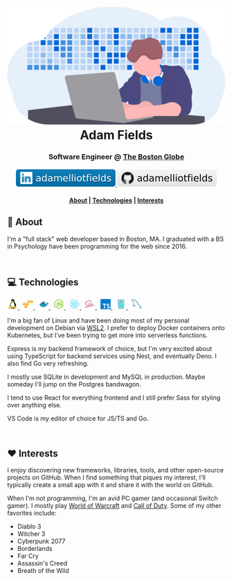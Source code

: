 <!-- Illustration by Katerina Limpitsouni (https://undraw.co/license). -->
<h1 align="center">
  <img src="https://raw.githubusercontent.com/adamelliotfields/adamelliotfields/main/vendor/undraw/developer_activity.svg" alt="illustration of a programmer" width="854">
  <br />
  Adam Fields
</h1>

<!-- Subtitle goes here. -->
<h3 align="center">Software Engineer @ <a href="https://bostonglobe.com">The Boston Globe</a></h3>

<!-- Badges from Shields (CC0 license) (https://github.com/badges/shields). -->
<h4 align="center">
  <a href="https://linkedin.com/in/adamelliotfields/">
    <img src="https://raw.githubusercontent.com/adamelliotfields/adamelliotfields/main/vendor/shields/linkedin.svg" alt="linkedin badge" />
  </a>
  <a href="https://github.com/adamelliotfields">
    <img src="https://raw.githubusercontent.com/adamelliotfields/adamelliotfields/main/vendor/shields/github.svg" alt="github badge" />
  </a>
</h4>

<!-- Horizontal table of contents. -->
<h4 align="center">
  <a href="#wave-about">About</a>&nbsp;|
  <a href="#computer-technologies">Technologies</a>&nbsp;|
  <a href="#heart-interests">Interests</a>
</h4>

## :wave: About

I'm a "full stack" web developer based in Boston, MA. I graduated with a BS in Psychology have been
programming for the web since 2016.

<!-- Use line breaks for spacing. -->
<br />

## :computer: Technologies

<!--
  Tech logos from Devicon (MIT license) (https://github.com/konpa/devicon).
  Inspired by https://github.com/rahuldkjain/github-profile-readme-generator.
-->
<p align="left">
  <a href="https://www.linuxfoundation.org/projects/linux/">
    <img src="https://raw.githubusercontent.com/adamelliotfields/adamelliotfields/main/vendor/devicon/linux-original.svg" alt="linux logo" width="24" />
  </a>
  &nbsp;
  <a href="https://aws.amazon.com">
    <img src="https://raw.githubusercontent.com/adamelliotfields/adamelliotfields/main/vendor/devicon/amazonwebservices-original.svg" alt="aws logo" width="24" />
  </a>
  &nbsp;
  <a href="https://www.docker.com">
    <img src="https://raw.githubusercontent.com/adamelliotfields/adamelliotfields/main/vendor/devicon/docker-original.svg" alt="docker logo" width="24" />
  </a>
  &nbsp;
  <a href="https://nodejs.org/en/">
    <img src="https://raw.githubusercontent.com/adamelliotfields/adamelliotfields/main/vendor/devicon/nodejs-original.svg" alt="node js logo" width="24" />
  </a>
  &nbsp;
  <a href="https://reactjs.org">
    <img src="https://raw.githubusercontent.com/adamelliotfields/adamelliotfields/main/vendor/devicon/react-original.svg" alt="react logo" width="24" />
  </a>
  &nbsp;
  <a href="https://sass-lang.com">
    <img src="https://raw.githubusercontent.com/adamelliotfields/adamelliotfields/main/vendor/devicon/sass-original.svg" alt="sass logo" width="24" />
  </a>
  &nbsp;
  <a href="https://www.typescriptlang.org">
    <img src="https://raw.githubusercontent.com/adamelliotfields/adamelliotfields/main/vendor/devicon/typescript-original.svg" alt="typescript logo" width="24" />
  </a>
  &nbsp;
  <a href="https://golang.org">
    <img src="https://raw.githubusercontent.com/adamelliotfields/adamelliotfields/main/vendor/devicon/go-original.svg" alt="go logo" width="24" />
  </a>
  &nbsp;
  <a href="https://www.mysql.com">
    <img src="https://raw.githubusercontent.com/adamelliotfields/adamelliotfields/main/vendor/devicon/mysql-original.svg" alt="mysql logo" width="24" />
  </a>
</p>

I'm a big fan of Linux and have been doing most of my personal development on Debian via [WSL2](https://docs.microsoft.com/en-us/windows/wsl/wsl2-index).
I prefer to deploy Docker containers onto Kubernetes, but I've been trying to get more into serverless
functions.

Express is my backend framework of choice, but I'm very excited about using TypeScript for backend
services using Nest, and eventually Deno. I also find Go very refreshing.

I mostly use SQLite in development and MySQL in production. Maybe someday I'll jump on the Postgres
bandwagon.

I tend to use React for everything frontend and I still prefer Sass for styling over anything else.

VS Code is my editor of choice for JS/TS and Go.

<br />

## :heart: Interests

I enjoy discovering new frameworks, libraries, tools, and other open-source projects on GitHub. When
I find something that piques my interest, I'll typically create a small app with it and share it
with the world on GitHub.

When I'm not programming, I'm an avid PC gamer (and occasional Switch gamer). I mostly play
[World of Warcraft](https://worldofwarcraft.com/en-us/) and [Call of Duty](https://www.callofduty.com/home).
Some of my other favorites include:

- Diablo 3
- Witcher 3
- Cyberpunk 2077
- Borderlands
- Far Cry
- Assassin's Creed
- Breath of the Wild
